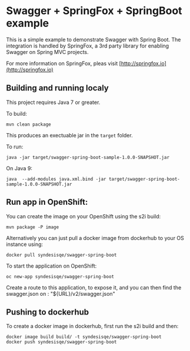 # Swagger + SpringFox + SpringBoot example

This is a simple example to demonstrate Swagger with Spring Boot.  The integration
is handled by SpringFox, a 3rd party library for enabling Swagger on Spring MVC projects.

For more information on SpringFox, pleas visit [http://springfox.io](http://springfox.io)

## Building and running localy

This project requires Java 7 or greater.

To build:

```
mvn clean package
```

This produces an exectuable jar in the `target` folder.

To run:

```
java -jar target/swagger-spring-boot-sample-1.0.0-SNAPSHOT.jar
```

On Java 9:
```
java  --add-modules java.xml.bind -jar target/swagger-spring-boot-sample-1.0.0-SNAPSHOT.jar
```

## Run app in OpenShift:

You can create the image on your OpenShift using the s2i build:

```
mvn package -P image
```
Alternatively you can just pull a docker image from dockerhub to your OS instance using:

```
docker pull syndesisqe/swagger-spring-boot
```

To start the application on OpenShift:
```
oc new-app syndesisqe/swagger-spring-boot
```

Create a route to this application, to expose it, and you can then find the swagger.json on : "${URL}/v2/swagger.json"

## Pushing to dockerhub

To create a docker image in dockerhub, first run the s2i build and then:
```
docker image build build/ -t syndesisqe/swagger-spring-boot
docker push syndesisqe/swagger-spring-boot
```
